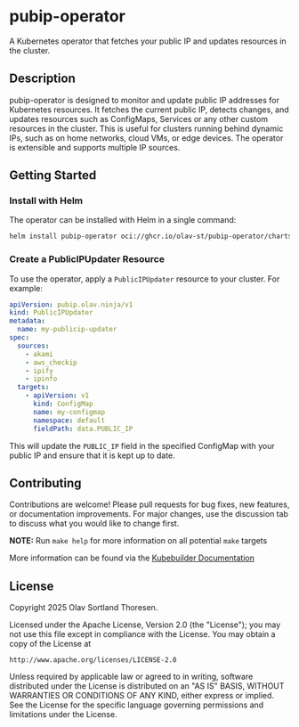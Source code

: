 # pubip-operator
A Kubernetes operator that fetches your public IP and updates resources in the cluster.

## Description
pubip-operator is designed to monitor and update public IP addresses for Kubernetes resources. It fetches the current public IP, detects changes, and updates resources such as ConfigMaps, Services or any other custom resources in the cluster. This is useful for clusters running behind dynamic IPs, such as on home networks, cloud VMs, or edge devices. The operator is extensible and supports multiple IP sources.

## Getting Started

### Install with Helm

The operator can be installed with Helm in a single command:

```sh
helm install pubip-operator oci://ghcr.io/olav-st/pubip-operator/charts/pubip-operator --namespace pubip-operator --create-namespace --version v0.0.1
```

### Create a PublicIPUpdater Resource

To use the operator, apply a `PublicIPUpdater` resource to your cluster. For example:

```yaml
apiVersion: pubip.olav.ninja/v1
kind: PublicIPUpdater
metadata:
  name: my-publicip-updater
spec:
  sources:
    - akami
    - aws_checkip
    - ipify
    - ipinfo
  targets:
    - apiVersion: v1
      kind: ConfigMap
      name: my-configmap
      namespace: default
      fieldPath: data.PUBLIC_IP
```

This will update the `PUBLIC_IP` field in the specified ConfigMap with your public IP and ensure that it is kept up to date.

## Contributing
Contributions are welcome! Please pull requests for bug fixes, new features, or documentation improvements. For major changes, use the discussion tab to discuss what you would like to change first.

**NOTE:** Run `make help` for more information on all potential `make` targets

More information can be found via the [Kubebuilder Documentation](https://book.kubebuilder.io/introduction.html)

## License

Copyright 2025 Olav Sortland Thoresen.

Licensed under the Apache License, Version 2.0 (the "License");
you may not use this file except in compliance with the License.
You may obtain a copy of the License at

    http://www.apache.org/licenses/LICENSE-2.0

Unless required by applicable law or agreed to in writing, software
distributed under the License is distributed on an "AS IS" BASIS,
WITHOUT WARRANTIES OR CONDITIONS OF ANY KIND, either express or implied.
See the License for the specific language governing permissions and
limitations under the License.

